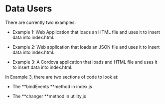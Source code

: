 Data Users
==========

There are currently two examples:

-   Example 1: Web Application that loads an HTML file and uses it to insert
    data into index.html.

-   Example 2: Web application that loads an JSON file and uses it to insert
    data into index.html.

-   Example 3: A Cordova application that loads and HTML file and uses it to
    insert data into index.html.

In Example 3, there are two sections of code to look at:

-   The **bindEvents **method in index.js

-   The **changer **method in utility.js
